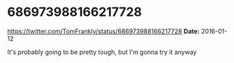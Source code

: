 # 686973988166217728
https://twitter.com/TomFrankly/status/686973988166217728
**Date:** 2016-01-12

It's probably going to be pretty tough, but I'm gonna try it anyway
